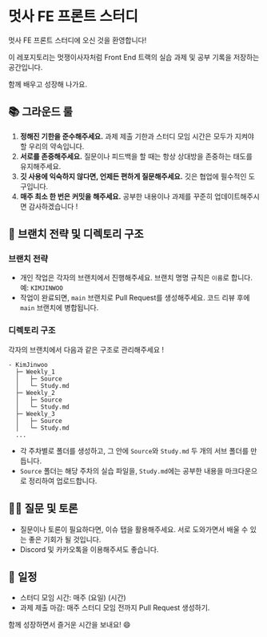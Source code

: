 # 멋사 FE 프론트 스터디

멋사 FE 프론트 스터디에 오신 것을 환영합니다! 

이 레포지토리는 멋쟁이사자처럼 Front End 트랙의 실습 과제 및 공부 기록을 저장하는 공간입니다. 

함께 배우고 성장해 나가요.

## 📚 그라운드 룰

1. **정해진 기한을 준수해주세요.** 과제 제출 기한과 스터디 모임 시간은 모두가 지켜야 할 우리의 약속입니다.
2. **서로를 존중해주세요.** 질문이나 피드백을 할 때는 항상 상대방을 존중하는 태도를 유지해주세요.
3. **깃 사용에 익숙하지 않다면, 언제든 편하게 질문해주세요.** 깃은 협업에 필수적인 도구입니다.
4. **매주 최소 한 번은 커밋을 해주세요.** 공부한 내용이나 과제를 꾸준히 업데이트해주시면 감사하겠습니다 !

## 🌳 브랜치 전략 및 디렉토리 구조

### 브랜치 전략

- 개인 작업은 각자의 브랜치에서 진행해주세요. 브랜치 명명 규칙은 `이름`로 합니다. 예: `KIMJINWOO`
- 작업이 완료되면, `main` 브랜치로 Pull Request를 생성해주세요. 코드 리뷰 후에 `main` 브랜치에 병합됩니다.

### 디렉토리 구조

각자의 브랜치에서 다음과 같은 구조로 관리해주세요 !

```
- KimJinwoo
  ├─ Weekly_1
  │   ├─ Source
  │   └─ Study.md
  ├─ Weekly_2
  │   ├─ Source
  │   └─ Study.md
  ├─ Weekly_3
  │   ├─ Source
  │   └─ Study.md
  ...

```

- 각 주차별로 폴더를 생성하고, 그 안에 `Source`와 `Study.md` 두 개의 서브 폴더를 만듭니다.
- `Source` 폴더는 해당 주차의 실습 파일을, `Study.md`에는 공부한 내용을 마크다운으로 정리하여 업로드합니다.

## 🙋‍♂️ 질문 및 토론

- 질문이나 토론이 필요하다면, 이슈 탭을 활용해주세요. 서로 도와가면서 배울 수 있는 좋은 기회가 될 것입니다.
- Discord 및 카카오톡을 이용해주셔도 좋습니다. 

## 📅 일정

- 스터디 모임 시간: 매주 (요일) (시간)
- 과제 제출 마감: 매주 스터디 모임 전까지 Pull Request 생성하기.

함께 성장하면서 즐거운 시간을 보내요! 😄
